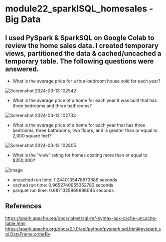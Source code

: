 # module22_sparklSQL_homesales - Big Data

## I used PySpark & SparkSQL on Google Colab to review the home sales data. I created temporary views, partitioned the data & cached/uncached a temporary table. The following questions were answered.

* What is the average price for a four-bedroom house sold for each year?

 ![Screenshot 2024-03-13 102542](https://github.com/jnnfrwht14/module22_sparklSQL_homesales/assets/144621532/bde3d70d-9005-4099-9af8-6d5d0a6b206c)

* What is the average price of a home for each year it was built that has three bedrooms and three bathrooms?

![Screenshot 2024-03-13 102733](https://github.com/jnnfrwht14/module22_sparklSQL_homesales/assets/144621532/c12f59e5-9f86-4169-ad4a-4e5281e76d04)

* What is the average price of a home for each year that has three bedrooms, three bathrooms, two floors, and is greater than or equal to 2,000 square feet?

![Screenshot 2024-03-13 102805](https://github.com/jnnfrwht14/module22_sparklSQL_homesales/assets/144621532/86ca0d42-43f8-4f5c-a485-bcbcf83529d7)

* What is the "view" rating for homes costing more than or equal to $350,000?

![image](https://github.com/jnnfrwht14/module22_sparklSQL_homesales/assets/144621532/ae43ed49-4cd4-4c04-bb0c-d723c1900aca)
* uncached run time: 1.2440135478973389 seconds
* cached run time: 0.9652740955352783 seconds
* parquet run time: 0.6871325969696045 seconds


## References

https://spark.apache.org/docs/latest/sql-ref-syntax-aux-cache-uncache-table.html
https://spark.apache.org/docs/2.1.0/api/python/pyspark.sql.html#pyspark.sql.DataFrame.orderBy
